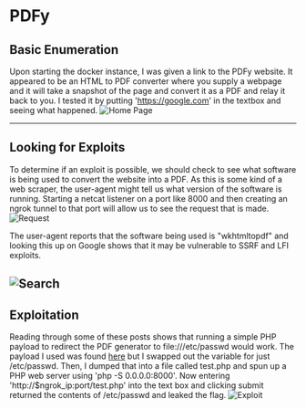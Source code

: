 # PDFy

## Basic Enumeration
Upon starting the docker instance, I was given a link to the PDFy website. It appeared to be an HTML to PDF converter where you supply a webpage and it will take a snapshot of the page and convert it as a PDF and relay it back to you. I tested it by putting 'https://google.com' in the textbox and seeing what happened. ![Home Page](Pictures/PDFy/Screenshot_20240603_083433.png)

---

## Looking for Exploits
To determine if an exploit is possible, we should check to see what software is being used to convert the website into a PDF. As this is some kind of a web scraper, the user-agent might tell us what version of the software is running. Starting a netcat listener on a port like 8000 and then creating an ngrok tunnel to that port will allow us to see the request that is made.
![Request](Pictures/PDFy/Screenshot_20240603_083519.png)

The user-agent reports that the software being used is "wkhtmltopdf" and looking this up on Google shows that it may be vulnerable to SSRF and LFI exploits.

![Search](Pictures/PDFy/Screenshot_20240603_085527.png)
---

## Exploitation
Reading through some of these posts shows that running a simple PHP payload to redirect the PDF generator to file:///etc/passwd would work. The payload I used was found [here](https://exploit-notes.hdks.org/exploit/web/security-risk/wkhtmltopdf-ssrf/) but I swapped out the variable for just /etc/passwd. Then, I dumped that into a file called test.php and spun up a PHP web server using 'php -S 0.0.0.0:8000'. Now entering 'http://$ngrok_ip:port/test.php' into the text box and clicking submit returned the contents of /etc/passwd and leaked the flag.
![Exploit](Pictures/PDFy/Screenshot_20240603_084637.png)  

